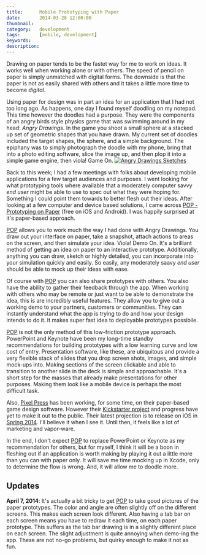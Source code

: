```yaml
---
title: 		Mobile Prototyping with Paper
date: 		2014-03-28 12:00:00
thumbnail:
category:	development
tags: 		[mobile, development]
keywords:
description:
---
```

Drawing on paper tends to be the fastet way for me to work on ideas.
It works well when working alone or with others. The speed of pencil
on paper is simply unmatched with digital forms. The downside is that
the paper is not as easily shared with others and it takes a little
more time to become *digital*.


Using paper for design was in part an idea for an application that I
had not too long ago. As happens, one day I found myself doodling on
my notepad. This time however the doodles had a purpose. They were the
components of an angry birds style physics game that was swimming
around in my head: *Angry Drawings*. In the game you shoot a small
sphere at a stacked up set of geometric shapes that you have drawn.
My current set of doodles included the target shapes, the sphere, and
a simple background. The epiphany was to simply photograph the doodle
with my phone, bring that into a photo editing software, slice the
image up, and then plop it into a simple game engine, then viola! Game
On. [![Angry Drawings Sketches][5]][6]

Back to this week; I had a few meetings with folks about developing
mobile applications for a few target audiences and purposes. I went
looking for what prototyping tools where available that a moderately
computer savvy *end user* might be able to use to spec out what they
were hoping for. Something I could point them towards to better flesh
out their ideas. After looking at a few computer and device based
solutions, I came across [POP - Prototyping on Paper][1] (free on iOS
and Android). I was happily surprised at it's paper-based approach.

[POP][1] allows you to work much the way I had done with Angry Drawings.
You draw out your interface on paper, take a snapshot,  attach actions
to areas on the screen, and then simulate your idea. Viola! Demo On.
It's a brilliant method of getting an idea on paper to an interactive prototype.
Additionally,
anything you can draw, sketch or highly detailed, you can incorporate
into your simulation quickly and easily. So easily, any moderately saavy
*end user* should be able to mock up their ideas with ease.

Of course with [POP][1] you can also share prototypes with others. You also
have the ability to gather their feedback through the app. When working
with others who may be remote or just want to be able
to demonstrate the idea, this is are incredibly useful features. They allow you
to give out a working demo to your partners, customers or communities. They
can instantly understand what the app is trying to do and how your design
intends to do it. It makes super fast idea to deployable prototypes possibile.

[POP][1] is not the only method of this low-friction prototype approach.
PowerPoint and Keynote have been my long-time standby recommendations
for building prototypes with a low learning curve and low cost of entry.
Presentation software, like these, are ubiquitous and provide a
very flexible stack of slides that you drop screen shots, images, and simple
mock-ups into. Making sections of the screen clickable and able to transition
to another slide in the deck is simple and approachable. It's a short step
for the masses that already make presentations for other purposes. Making them
look like a mobile device is perhaps the most difficult task.

Also, [Pixel Press][2] has been working, for some time, on their paper-based
game design software. However their [Kickstarter project][3] and progress
have yet to make it out to the public. Their latest projection is to release
on iOS in [Spring 2014][4]. I'll believe it when I see it. Until then, it
feels like a lot of marketing and vapor-ware.

In the end, I don't expect [POP][1] to replace PowerPoint or Keynote as my
recommendation for others, but for myself, I think it will be a boon in
fleshing out if an
application is worth making by playing it out a little more than you can
with paper only. It will save me time mocking up in Xcode, only to determine
the flow is wrong. And, it will allow me to doodle more.

## Updates

**April 7, 2014**: It's actually a bit tricky to get [POP][1] to
take good pictures of the paper prototypes. The color and angle are
often slightly off on the different screens. This makes each screen look
different. Also having a tab bar on each screen means you have to redraw
it each time, on each paper prototype. This
suffers as the tab bar drawing is in a slightly different place on each screen.
The slight adjustment is quite annoying when demo-ing the app. These are not
no-go problems, but quirky enough to make it not as fun.

[1]: https://popapp.in
[2]: http://projectpixelpress.com
[3]: https://www.kickstarter.com/projects/robinrath/pixel-press-draw-your-own-video-game
[4]: http://projectpixelpress.com/preorder/
[5]: {{site.asseturl}}/angry-drawings-sketch-small.jpg "Angry Drawings Sketch"
[6]: {{site.asseturl}}/angry-drawings-sketch.jpg "Angry Drawings Sketch"
